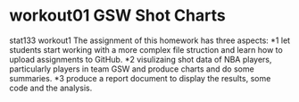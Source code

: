 # workout01 GSW Shot Charts
stat133 workout1
The assignment of this homework has three aspects:
*1 let students start working with a more complex file struction and learn how to upload assignments to GitHub.
*2 visulizaing shot data of NBA players, particularly players in team GSW and produce charts and do some summaries.
*3 produce a report document to display the results, some code and the analysis.
